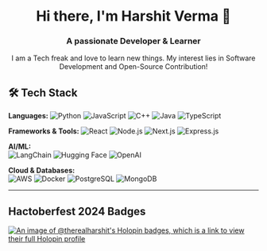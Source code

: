 <h1 align="center">Hi there, I'm Harshit Verma 👋</h1>
<h3 align="center">A passionate Developer & Learner</h1>
<p align="center">I am a Tech freak and love to learn new things. My interest lies in Software Development and Open-Source Contribution!</p>

## 🛠️ Tech Stack

**Languages:**
![Python](https://img.shields.io/badge/Python-3776AB?style=flat&logo=python&logoColor=white)
![JavaScript](https://img.shields.io/badge/JavaScript-F7DF1E?style=flat&logo=javascript&logoColor=black)
![C++](https://img.shields.io/badge/C++-00599C?style=flat&logo=c%2B%2B&logoColor=white)
![Java](https://img.shields.io/badge/Java-ED8B00?style=flat&logo=java&logoColor=white)
![TypeScript](https://img.shields.io/badge/TypeScript-007ACC?style=flat&logo=typescript&logoColor=white)

**Frameworks & Tools:**
![React](https://img.shields.io/badge/React-20232A?style=flat&logo=react&logoColor=61DAFB)
![Node.js](https://img.shields.io/badge/Node.js-43853D?style=flat&logo=node.js&logoColor=white)
![Next.js](https://img.shields.io/badge/Next.js-000000?style=flat&logo=nextdotjs&logoColor=white)
![Express.js](https://img.shields.io/badge/Express.js-404D59?style=flat&logo=express&logoColor=white)

**AI/ML:**  
![LangChain](https://img.shields.io/badge/LangChain-121D33?style=flat&logo=chainlink&logoColor=white)
![Hugging Face](https://img.shields.io/badge/🤗_Hugging_Face-FFD21E?style=flat)
![OpenAI](https://img.shields.io/badge/OpenAI-74aa9c?style=flat&logo=openai&logoColor=white)

**Cloud & Databases:**  
![AWS](https://img.shields.io/badge/Amazon_AWS-232F3E?style=flat&logo=amazon-aws&logoColor=white)
![Docker](https://img.shields.io/badge/Docker-2496ED?style=flat&logo=docker&logoColor=white)
![PostgreSQL](https://img.shields.io/badge/PostgreSQL-316192?style=flat&logo=postgresql&logoColor=white)
![MongoDB](https://img.shields.io/badge/MongoDB-4EA94B?style=flat&logo=mongodb&logoColor=white)

---


## Hactoberfest 2024 Badges

[![An image of @therealharshit's Holopin badges, which is a link to view their full Holopin profile](https://holopin.me/therealharshit)](https://holopin.io/@therealharshit)


